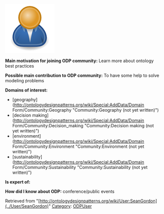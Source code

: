[![Image:ODPUser.png](../images/a/a6/ODPUser.png)](../Image/ODPUser.png "Image:ODPUser.png")




  





__Main motivation for joining ODP community:__ Learn more about ontology best practices


__Possible main contribution to ODP community:__ To have some help to solve modeling problems


__Domains of interest:__



* [geography](http://ontologydesignpatterns.org/wiki/Special:AddData/Domain Form/Community:Geography "Community:Geography (not yet written)")
* [decision making](http://ontologydesignpatterns.org/wiki/Special:AddData/Domain Form/Community:Decision_making "Community:Decision making (not yet written)")
* [environment](http://ontologydesignpatterns.org/wiki/Special:AddData/Domain Form/Community:Environment "Community:Environment (not yet written)")
* [sustainability](http://ontologydesignpatterns.org/wiki/Special:AddData/Domain Form/Community:Sustainability "Community:Sustainability (not yet written)")


__Is expert of:__


  

__How did I know about ODP:__ conference/public events






Retrieved from "[http://ontologydesignpatterns.org/wiki/User:SeanGordon](../User/SeanGordon)"
 [Category](http://ontologydesignpatterns.org/wiki/Special:Categories "Special:Categories"): [ODPUser](../Category/ODPUser "Category:ODPUser")